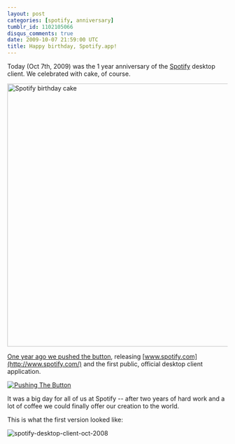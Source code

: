 ```yaml
---
layout: post
categories: [spotify, anniversary]
tumblr_id: 1102105066
disqus_comments: true
date: 2009-10-07 21:59:00 UTC
title: Happy birthday, Spotify.app!
---
```


Today (Oct 7th, 2009) was the 1 year anniversary of the [Spotify](http://www.spotify.com/) desktop client. We celebrated with cake, of course.

<img src="http://farm4.static.flickr.com/3522/3990674101_f402eecfd5_o.jpg" width="600" alt="Spotify birthday cake" />

[One year ago we pushed the button](http://rsms.me/2008/10/07/spotify-official-release.html), releasing [www.spotify.com](http://www.spotify.com/) and the first public, official desktop client application.

<a href="http://www.flickr.com/photos/rsms/sets/72157607825941639/" title="Pushing the button"><img src="http://farm4.static.flickr.com/3109/2921943136_ee275f44fd_b.jpg" alt="Pushing The Button" /></a>

It was a big day for all of us at Spotify -- after two years of hard work and a lot of coffee we could finally offer our creation to the world.

This is what the first version looked like:

<img src="http://farm3.static.flickr.com/2521/3991445028_fb36417c55_o.png" alt="spotify-desktop-client-oct-2008" />
